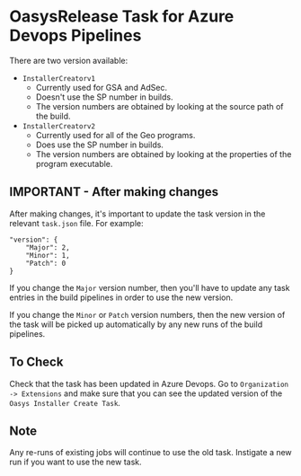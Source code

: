 # OasysRelease Task for Azure Devops Pipelines

There are two version available:

- `InstallerCreatorv1`
  - Currently used for GSA and AdSec.  
  - Doesn't use the SP number in builds.  
  - The version numbers are obtained by looking at the source path of the build.
- `InstallerCreatorv2`
  - Currently used for all of the Geo programs.  
  - Does use the SP number in builds.  
  - The version numbers are obtained by looking at the properties of the program executable.

## IMPORTANT - After making changes
After making changes, it's important to update the task version in the relevant `task.json` file. For example:

```
"version": {
    "Major": 2,
    "Minor": 1,
    "Patch": 0
}
```

If you change the `Major` version number, then you'll have to update any task entries in the build pipelines in order to use the new version.

If you change the `Minor` or `Patch` version numbers, then the new version of the task will be picked up automatically by any new runs of the build pipelines.

## To Check
Check that the task has been updated in Azure Devops.  Go to `Organization -> Extensions` and make sure that you can see the updated version of the `Oasys Installer Create Task`.

## Note
Any re-runs of existing jobs will continue to use the old task.  Instigate a new run if you want to use the new task.


